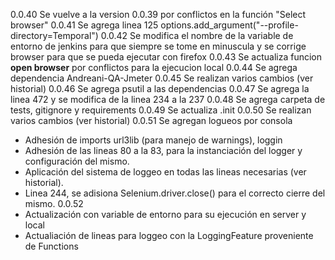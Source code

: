 0.0.40
Se vuelve a la version 0.0.39 por conflictos en la función "Select browser"
0.0.41
Se agrega linea 125 
options.add_argument("--profile-directory=Temporal")
0.0.42
Se modifica el nombre de la variable de entorno de jenkins para que siempre se tome en minuscula y se corrige browser para que se pueda ejecutar con firefox
0.0.43
Se actualiza funcion **open browser** por conflictos para la ejecucion local 
0.0.44
Se agrega dependencia Andreani-QA-Jmeter
0.0.45
Se realizan varios cambios (ver historial)
0.0.46
Se agrega psutil a las dependencias
0.0.47
Se agrega la linea 472 y se modifica de la linea 234 a la 237
0.0.48
Se agrega carpeta de tests, gitignore y requirements
0.0.49
Se actualiza .init
0.0.50
Se realizan varios cambios (ver historial)
0.0.51
Se agregan logueos por consola
* Adhesión de imports url3lib (para manejo de warnings), loggin
* Adhesión de las lineas 80 a la 83, para la instanciación del logger y configuración del mismo.
* Aplicación del sistema de loggeo en todas las lineas necesarias (ver historial).
* Linea 244, se adisiona Selenium.driver.close() para el correcto cierre del mismo.
0.0.52
* Actualización con variable de entorno para su ejecución en server y local
* Actualiación de lineas para loggeo con la LoggingFeature proveniente de Functions